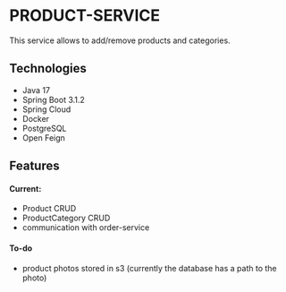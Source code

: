 
# PRODUCT-SERVICE

This service allows to add/remove products and categories.



## Technologies
- Java 17
- Spring Boot 3.1.2
- Spring Cloud 
- Docker
- PostgreSQL
- Open Feign
## Features
#### Current:
- Product CRUD
- ProductCategory CRUD
- communication with order-service
#### To-do
- product photos stored in s3 (currently the database has a path to the photo)

